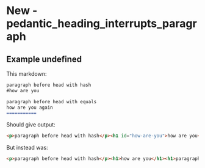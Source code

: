 # New - pedantic_heading_interrupts_paragraph

## Example undefined

This markdown:

````````````markdown
paragraph before head with hash
#how are you

paragraph before head with equals
how are you again
===========

````````````

Should give output:

````````````html
<p>paragraph before head with hash</p><h1 id="how-are-you">how are you</h1><p>paragraph before head with equals</p><h1 id="how-are-you-again">how are you again</h1>
````````````

But instead was:

````````````html
<p>paragraph before head with hash</p><h1>how are you</h1><h1>paragraph before head with equals how are you again</h1>
````````````
